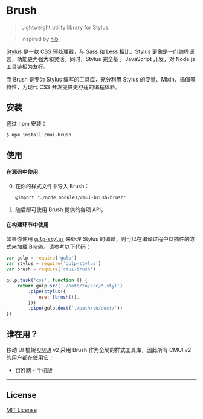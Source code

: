 # Brush

> Lightweight utility library for Stylus.

> Inspired by [nib](https://github.com/tj/nib).

Stylus 是一款 CSS 预处理器，与 Sass 和 Less 相比，Stylus 更像是一门编程语言，功能更为强大和灵活。同时，Stylus 完全基于 JavaScript 开发，对 Node.js 工具链极为友好。

而 Brush 是专为 Stylus 编写的工具库，充分利用 Stylus 的变量、Mixin、插值等特性，为现代 CSS 开发提供更舒适的编程体验。

## 安装

通过 npm 安装：

```sh
$ npm install cmui-brush
```

## 使用

#### 在源码中使用

0. 在你的样式文件中导入 Brush：
	
	```stylus
	@import './node_modules/cmui-brush/brush'
	```

0. 随后即可使用 Brush 提供的各项 API。

#### 在构建环节中使用

如果你使用 [`gulp-stylus`](https://github.com/stevelacy/gulp-stylus) 来处理 Stylus 的编译，则可以在编译过程中以插件的方式来加载 Brush。请参考以下代码：

```js
var gulp = require('gulp')
var stylus = require('gulp-stylus')
var brush = require('cmui-brush')

gulp.task('css', function () {
	return gulp.src('./path/to/src/*.styl')
		.pipe(stylus({
			use: [brush()],
		}))
		.pipe(gulp.dest('./path/to/dest/'))
})

```

## 谁在用？

移动 UI 框架 [CMUI](https://github.com/CMUI/CMUI) v2 采用 Brush 作为全局的样式工具库，因此所有 CMUI v2 的用户都在使用它：

* [百姓网 - 手机版](http://m.baixing.com/)

***

## License

[MIT License](http://www.opensource.org/licenses/mit-license.php)
